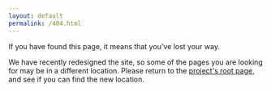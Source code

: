 ```yaml
---
layout: default
permalink: /404.html
---
```


If you have found this page, it means that you've lost your way.

We have recently redesigned the site, so some of the pages you are looking for may be in a different location. 
Please return to the [project's root page](/learnAnalytics-public), and see if you can find the new location.
